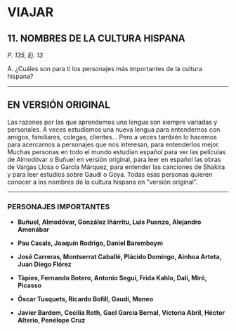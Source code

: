 # VIAJAR

## 11. NOMBRES DE LA CULTURA HISPANA  
_P. 135, Ej. 13_

A. ¿Cuáles son para ti los personajes más importantes de la cultura hispana?

---

## EN VERSIÓN ORIGINAL

Las razones por las que aprendemos una lengua son siempre variadas y personales. A veces estudiamos una nueva lengua para entendernos con amigos, familiares, colegas, clientes... Pero a veces también lo hacemos para acercarnos a personajes que nos interesan, para entenderlos mejor. Muchas personas en todo el mundo estudian español para ver las películas de Almodóvar o Buñuel en versión original, para leer en español las obras de Vargas Llosa o García Márquez, para entender las canciones de Shakira y para leer estudios sobre Gaudí o Goya. Todas esas personas quieren conocer a los nombres de la cultura hispana en “versión original”.

---

### PERSONAJES IMPORTANTES

- **Buñuel, Almodóvar, González Iñárritu, Luis Puenzo, Alejandro Amenábar**
  
- **Pau Casals, Joaquín Rodrigo, Daniel Baremboym**

- **José Carreras, Montserrat Caballé, Plácido Domingo, Ainhoa Arteta, Juan Diego Flórez**

- **Tàpies, Fernando Botero, Antonio Seguí, Frida Kahlo, Dalí, Miró, Picasso**

- **Óscar Tusquets, Ricardo Bofill, Gaudí, Moneo**

- **Javier Bardem, Cecilia Roth, Gael García Bernal, Victoria Abril, Héctor Alterio, Penélope Cruz**